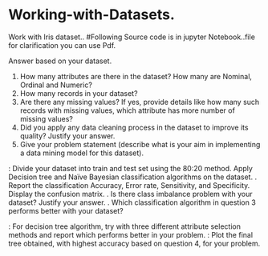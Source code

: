 # Working-with-Datasets.
Work with Iris dataset..
#Following Source code is in jupyter Notebook..file for clarification you can use Pdf.

 Answer based on your dataset. 
1. How many attributes are there in the dataset? How many are Nominal, Ordinal and Numeric?
2. How many records in your dataset?  
3. Are there any missing values? If yes, provide details like how many such records with missing values, which attribute has more number of missing values? 
4. Did you apply any data cleaning process in the dataset to improve its quality? Justify your answer. 
5. Give your problem statement (describe what is your aim in implementing a data mining model for this dataset). 
 
: Divide your dataset into train and test set using the 80:20 method.  Apply Decision tree and Naïve Bayesian classification algorithms on the dataset. 
. Report the classification Accuracy, Error rate, Sensitivity, and Specificity. Display the confusion matrix. 
. Is there class imbalance problem with your dataset? Justify your answer. 
. Which classification algorithm in question 3 performs better with your dataset? 
 
: For decision tree algorithm, try with three different attribute selection methods and report which performs better in your problem. 
: Plot the final tree obtained, with highest accuracy based on question 4, for your problem.  
 
 
